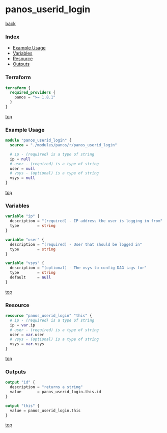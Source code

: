 # panos_userid_login

[back](../panos.md)

### Index

- [Example Usage](#example-usage)
- [Variables](#variables)
- [Resource](#resource)
- [Outputs](#outputs)

### Terraform

```terraform
terraform {
  required_providers {
    panos = ">= 1.8.1"
  }
}
```

[top](#index)

### Example Usage

```terraform
module "panos_userid_login" {
  source = "./modules/panos/r/panos_userid_login"

  # ip - (required) is a type of string
  ip = null
  # user - (required) is a type of string
  user = null
  # vsys - (optional) is a type of string
  vsys = null
}
```

[top](#index)

### Variables

```terraform
variable "ip" {
  description = "(required) - IP address the user is logging in from"
  type        = string
}

variable "user" {
  description = "(required) - User that should be logged in"
  type        = string
}

variable "vsys" {
  description = "(optional) - The vsys to config DAG tags for"
  type        = string
  default     = null
}
```

[top](#index)

### Resource

```terraform
resource "panos_userid_login" "this" {
  # ip - (required) is a type of string
  ip = var.ip
  # user - (required) is a type of string
  user = var.user
  # vsys - (optional) is a type of string
  vsys = var.vsys
}
```

[top](#index)

### Outputs

```terraform
output "id" {
  description = "returns a string"
  value       = panos_userid_login.this.id
}

output "this" {
  value = panos_userid_login.this
}
```

[top](#index)